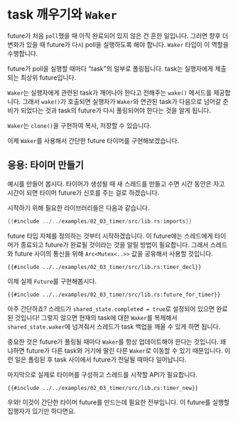 # task 깨우기와 `Waker`

future가 처음 `poll`했을 때 아직 완료되어 있지 않은 건 흔한 일입니다. 그러면 향후 더 변화가 있을 때 future가 다시 poll을 실행하도록 해야 합니다. `Waker` 타입이 이 역할을 수행합니다.

future가 poll을 실행할 때마다 "task"의 일부로 폴링됩니다. task는 실행자에게 제출되는 최상위 future입니다.

`Waker`는 실행자에게 관련된 task가 깨어나야 한다고 전해주는 `wake()` 메서드를 제공합니다. 그래서 `wake()`가 호출되면 실행자가 `Waker`와 연관된 task가 다음으로 넘어갈 준비가 되었다는 것과 task의 future가 다시 풀링되어야 한다는 것을 알게 됩니다.

`Waker`는 `clone()`을 구현하여 복사, 저장할 수 있습니다.

이제 `Waker`를 사용해서 간단한 future 타이머를 구현해보겠습니다.

## 응용: 타이머 만들기

예시를 만들어 봅시다. 타이머가 생성될 때 새 스레드를 만들고 수면 시간 동안은 자고 시간이 되면 타이머 future가 신호를 주는 걸로 하겠습니다.

시작하기 위해 필요한 라이브러리들은 다음과 같습니다.

```rust
{{#include ../../examples/02_03_timer/src/lib.rs:imports}}
```

future 타입 자체를 정의하는 것부터 시작하겠습니다. 이 future에는 스레드에게 타이머가 종료되고 future가 완료될 것이라는 것을 알릴 방법이 필요합니다. 그래서 스레드와 future 사이의 통신을 위해 `Arc<Mutex<..>>` 값을 공유해서 사용할 것입니다.

```rust,ignore
{{#include ../../examples/02_03_timer/src/lib.rs:timer_decl}}
```

이제 실제 `Future`를 구현해봅시다.

```rust,ignore
{{#include ../../examples/02_03_timer/src/lib.rs:future_for_timer}}
```

아주 간단하죠? 스레드가 `shared_state.completed = true`로 설정되어 있으면 완료된 것입니다! 그렇지 않으면 현재의 task에 대한 `Waker`를 복제해서 `shared_state.waker`에 넘겨줘서 스레드가 task 백업을 깨울 수 있게 하면 됩니다.

중요한 것은 future가 풀링될 때마다 `Waker`를 항상 업데이트해야 한다는 것입니다. 왜냐하면 future가 다른 task와 거기에 딸린 다른 `Waker`로 이동할 수 있기 때문입니다. 이런 일은 폴링된 후 task 사이에서 future가 전달될 때마다 일어납니다.

마지막으로 실제로 타이머를 구성하고 스레드를 시작할 API가 필요합니다.

```rust,ignore
{{#include ../../examples/02_03_timer/src/lib.rs:timer_new}}
```

우와! 이것이 간단한 타이머 future를 만드는데 필요한 전부입니다. 이 future를 실행할 집행자가 있기만 하다면요.

